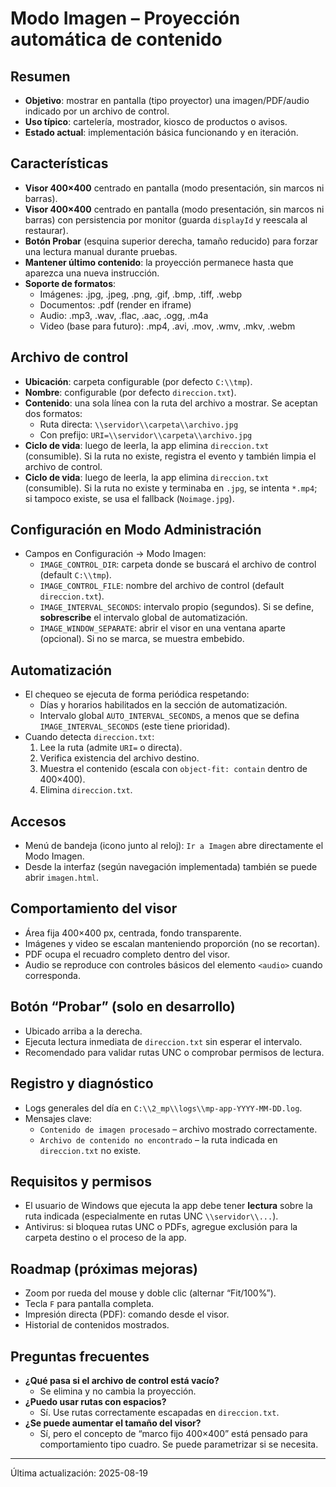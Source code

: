 # Modo Imagen – Proyección automática de contenido

## Resumen
- **Objetivo**: mostrar en pantalla (tipo proyector) una imagen/PDF/audio indicado por un archivo de control.
- **Uso típico**: cartelería, mostrador, kiosco de productos o avisos.
- **Estado actual**: implementación básica funcionando y en iteración.

## Características
- **Visor 400×400** centrado en pantalla (modo presentación, sin marcos ni barras).
 - **Visor 400×400** centrado en pantalla (modo presentación, sin marcos ni barras) con persistencia por monitor (guarda `displayId` y reescala al restaurar).
- **Botón Probar** (esquina superior derecha, tamaño reducido) para forzar una lectura manual durante pruebas.
- **Mantener último contenido**: la proyección permanece hasta que aparezca una nueva instrucción.
- **Soporte de formatos**:
  - Imágenes: .jpg, .jpeg, .png, .gif, .bmp, .tiff, .webp
  - Documentos: .pdf (render en iframe)
  - Audio: .mp3, .wav, .flac, .aac, .ogg, .m4a
  - Video (base para futuro): .mp4, .avi, .mov, .wmv, .mkv, .webm

## Archivo de control
- **Ubicación**: carpeta configurable (por defecto `C:\\tmp`).
- **Nombre**: configurable (por defecto `direccion.txt`).
- **Contenido**: una sola línea con la ruta del archivo a mostrar. Se aceptan dos formatos:
  - Ruta directa: `\\servidor\\carpeta\\archivo.jpg`
  - Con prefijo: `URI=\\servidor\\carpeta\\archivo.jpg`
- **Ciclo de vida**: luego de leerla, la app elimina `direccion.txt` (consumible). Si la ruta no existe, registra el evento y también limpia el archivo de control.
 - **Ciclo de vida**: luego de leerla, la app elimina `direccion.txt` (consumible). Si la ruta no existe y terminaba en `.jpg`, se intenta `*.mp4`; si tampoco existe, se usa el fallback (`Noimage.jpg`).

## Configuración en Modo Administración
- Campos en Configuración → Modo Imagen:
  - `IMAGE_CONTROL_DIR`: carpeta donde se buscará el archivo de control (default `C:\\tmp`).
  - `IMAGE_CONTROL_FILE`: nombre del archivo de control (default `direccion.txt`).
  - `IMAGE_INTERVAL_SECONDS`: intervalo propio (segundos). Si se define, **sobrescribe** el intervalo global de automatización.
  - `IMAGE_WINDOW_SEPARATE`: abrir el visor en una ventana aparte (opcional). Si no se marca, se muestra embebido.

## Automatización
- El chequeo se ejecuta de forma periódica respetando:
  - Días y horarios habilitados en la sección de automatización.
  - Intervalo global `AUTO_INTERVAL_SECONDS`, a menos que se defina `IMAGE_INTERVAL_SECONDS` (este tiene prioridad).
- Cuando detecta `direccion.txt`:
  1. Lee la ruta (admite `URI=` o directa).
  2. Verifica existencia del archivo destino.
  3. Muestra el contenido (escala con `object-fit: contain` dentro de 400×400).
  4. Elimina `direccion.txt`.

## Accesos
- Menú de bandeja (icono junto al reloj): `Ir a Imagen` abre directamente el Modo Imagen.
- Desde la interfaz (según navegación implementada) también se puede abrir `imagen.html`.

## Comportamiento del visor
- Área fija 400×400 px, centrada, fondo transparente.
- Imágenes y video se escalan manteniendo proporción (no se recortan).
- PDF ocupa el recuadro completo dentro del visor.
- Audio se reproduce con controles básicos del elemento `<audio>` cuando corresponda.

## Botón “Probar” (solo en desarrollo)
- Ubicado arriba a la derecha.
- Ejecuta lectura inmediata de `direccion.txt` sin esperar el intervalo.
- Recomendado para validar rutas UNC o comprobar permisos de lectura.

## Registro y diagnóstico
- Logs generales del día en `C:\\2_mp\\logs\\mp-app-YYYY-MM-DD.log`.
- Mensajes clave:
  - `Contenido de imagen procesado` – archivo mostrado correctamente.
  - `Archivo de contenido no encontrado` – la ruta indicada en `direccion.txt` no existe.

## Requisitos y permisos
- El usuario de Windows que ejecuta la app debe tener **lectura** sobre la ruta indicada (especialmente en rutas UNC `\\servidor\\...`).
- Antivirus: si bloquea rutas UNC o PDFs, agregue exclusión para la carpeta destino o el proceso de la app.

## Roadmap (próximas mejoras)
- Zoom por rueda del mouse y doble clic (alternar “Fit/100%”).
- Tecla `F` para pantalla completa.
- Impresión directa (PDF): comando desde el visor.
- Historial de contenidos mostrados.

## Preguntas frecuentes
- **¿Qué pasa si el archivo de control está vacío?**
  - Se elimina y no cambia la proyección.
- **¿Puedo usar rutas con espacios?**
  - Sí. Use rutas correctamente escapadas en `direccion.txt`.
- **¿Se puede aumentar el tamaño del visor?**
  - Sí, pero el concepto de “marco fijo 400×400” está pensado para comportamiento tipo cuadro. Se puede parametrizar si se necesita.

---

Última actualización: 2025-08-19

